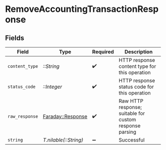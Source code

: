 # RemoveAccountingTransactionResponse


## Fields

| Field                                                                       | Type                                                                        | Required                                                                    | Description                                                                 |
| --------------------------------------------------------------------------- | --------------------------------------------------------------------------- | --------------------------------------------------------------------------- | --------------------------------------------------------------------------- |
| `content_type`                                                              | *::String*                                                                  | :heavy_check_mark:                                                          | HTTP response content type for this operation                               |
| `status_code`                                                               | *::Integer*                                                                 | :heavy_check_mark:                                                          | HTTP response status code for this operation                                |
| `raw_response`                                                              | [Faraday::Response](https://www.rubydoc.info/gems/faraday/Faraday/Response) | :heavy_check_mark:                                                          | Raw HTTP response; suitable for custom response parsing                     |
| `string`                                                                    | *T.nilable(::String)*                                                       | :heavy_minus_sign:                                                          | Successful                                                                  |
